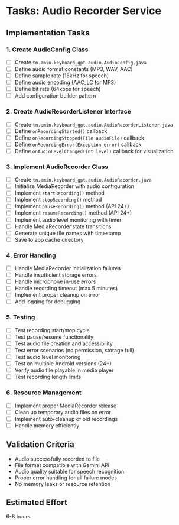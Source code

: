 # Tasks: Audio Recorder Service

## Implementation Tasks

### 1. Create AudioConfig Class
- [ ] Create `tn.amin.keyboard_gpt.audio.AudioConfig.java`
- [ ] Define audio format constants (MP3, WAV, AAC)
- [ ] Define sample rate (16kHz for speech)
- [ ] Define audio encoding (AAC_LC for MP3)
- [ ] Define bit rate (64kbps for speech)
- [ ] Add configuration builder pattern

### 2. Create AudioRecorderListener Interface
- [ ] Create `tn.amin.keyboard_gpt.audio.AudioRecorderListener.java`
- [ ] Define `onRecordingStarted()` callback
- [ ] Define `onRecordingStopped(File audioFile)` callback
- [ ] Define `onRecordingError(Exception error)` callback
- [ ] Define `onAudioLevelChanged(int level)` callback for visualization

### 3. Implement AudioRecorder Class
- [ ] Create `tn.amin.keyboard_gpt.audio.AudioRecorder.java`
- [ ] Initialize MediaRecorder with audio configuration
- [ ] Implement `startRecording()` method
- [ ] Implement `stopRecording()` method
- [ ] Implement `pauseRecording()` method (API 24+)
- [ ] Implement `resumeRecording()` method (API 24+)
- [ ] Implement audio level monitoring with timer
- [ ] Handle MediaRecorder state transitions
- [ ] Generate unique file names with timestamp
- [ ] Save to app cache directory

### 4. Error Handling
- [ ] Handle MediaRecorder initialization failures
- [ ] Handle insufficient storage errors
- [ ] Handle microphone in-use errors
- [ ] Handle recording timeout (max 5 minutes)
- [ ] Implement proper cleanup on error
- [ ] Add logging for debugging

### 5. Testing
- [ ] Test recording start/stop cycle
- [ ] Test pause/resume functionality
- [ ] Test audio file creation and accessibility
- [ ] Test error scenarios (no permission, storage full)
- [ ] Test audio level monitoring
- [ ] Test on multiple Android versions (24+)
- [ ] Verify audio file playable in media player
- [ ] Test recording length limits

### 6. Resource Management
- [ ] Implement proper MediaRecorder release
- [ ] Clean up temporary audio files on error
- [ ] Implement auto-cleanup of old recordings
- [ ] Handle memory efficiently

## Validation Criteria
- Audio successfully recorded to file
- File format compatible with Gemini API
- Audio quality suitable for speech recognition
- Proper error handling for all failure modes
- No memory leaks or resource retention

## Estimated Effort
6-8 hours
